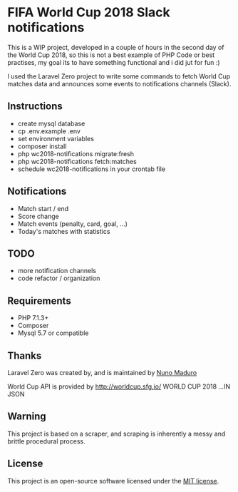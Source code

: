 # FIFA World Cup 2018 Slack notifications
This is a WIP project, developed in a couple of hours in the second day of the World Cup 2018, so this is not a best example of PHP Code or best practises, my goal its to have something functional and i did jut for fun :)


I used the Laravel Zero project to write some commands to fetch World Cup matches data and announces some events to notifications channels (Slack).


## Instructions
- create mysql database
- cp .env.example .env
- set environment variables
- composer install
- php wc2018-notifications migrate:fresh
- php wc2018-notifications fetch:matches
- schedule wc2018-notifications in your crontab file

## Notifications 

- Match start / end
- Score change
- Match events (penalty, card, goal, ...)
- Today's matches with statistics 

## TODO

- more notification channels
- code refactor / organization

## Requirements

- PHP 7.1.3+
- Composer
- Mysql 5.7 or compatible

## Thanks 

Laravel Zero was created by, and is maintained by [Nuno Maduro](https://github.com/nunomaduro)

World Cup API is provided by http://worldcup.sfg.io/ WORLD CUP 2018 ...IN JSON

## Warning

This project is based on a scraper, and scraping is inherently a messy and brittle procedural process. 


## License

This project is an open-source software licensed under the [MIT license](https://github.com/laravel-zero/laravel-zero/blob/stable/LICENSE.md).
